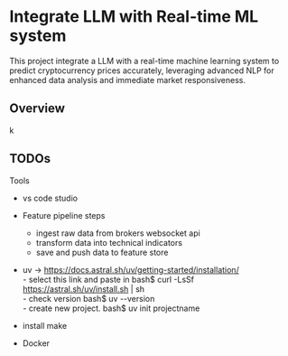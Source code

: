 # Integrate LLM with Real-time ML system

This project integrate a LLM with a real-time machine learning system to predict cryptocurrency prices accurately, leveraging advanced NLP for enhanced data analysis and immediate market responsiveness.

## Overview





k

## TODOs

Tools  
- vs code studio  

- Feature pipeline steps  
    - ingest raw data from brokers websocket api  
    - transform data into technical indicators 
    - save and push data to feature store  

- uv -> https://docs.astral.sh/uv/getting-started/installation/  
        - select this link and paste in bash$  curl -LsSf https://astral.sh/uv/install.sh | sh  
        - check version bash$ uv --version  
        - create new project. bash$ uv init projectname 

- install make    

- Docker  

